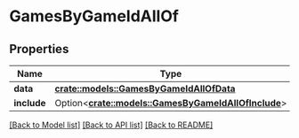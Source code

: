 # GamesByGameIdAllOf

## Properties

Name | Type | Description | Notes
------------ | ------------- | ------------- | -------------
**data** | [**crate::models::GamesByGameIdAllOfData**](GamesByGameID_allOf_data.md) |  | 
**include** | Option<[**crate::models::GamesByGameIdAllOfInclude**](GamesByGameID_allOf_include.md)> |  | [optional]

[[Back to Model list]](../README.md#documentation-for-models) [[Back to API list]](../README.md#documentation-for-api-endpoints) [[Back to README]](../README.md)



